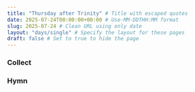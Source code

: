 ```yaml
---
title: "Thursday after Trinity" # Title with escaped quotes
date: 2025-07-24T00:00:00+00:00 # Use-MM-DDTHH:MM format
slug: 2025-07-24 # Clean URL using only date
layout: "days/single" # Specify the layout for these pages
draft: false # Set to true to hide the page
---
```


### Collect


### Hymn